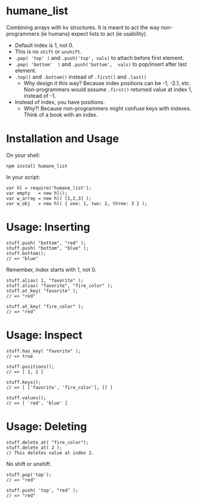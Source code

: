 
humane\_list
============

Combining arrays with kv structures.  It is meant to act the 
way non-programmers (ie humans) expect lists to act (ie usability).

* Default index is 1, not 0.
* This is no `shift` or `unshift`.
* `.pop( 'top' )` and `.push('top', vals)` to attach before first element. 
* `.pop( 'bottom'  )`  and `.push('bottom',  vals)` to pop/insert after last element.
* `.top()` and `.bottom()` instead of `.first()` and `.last()`
  * Why design it this way? Because index positions can be -1, -2.1, etc. 
    Non-programmers would assume `.first()` returned value at index 1, instead of -1.
* Instead of index, you have positions. 
  * Why?! Because non-programmers might confuse keys with indexes.  Think of a 
    book with an index.

Installation and Usage
=====

On your shell:

    npm install humane_list

In your script:

    var hl = require('humane_list');
    var empty   = new hl();
    var w_array = new hl( [1,2,3] );
    var w_obj   = new hl( { one: 1, two: 2, three: 3 } );


Usage: Inserting
=====

    stuff.push( "bottom", "red" );
    stuff.push( "bottom", "blue" );
    stuff.bottom(); 
    // => "blue"
    
Remember, index starts with 1, not 0.

    stuff.alias( 1, "favorite" );
    stuff.alias( "favorite", "fire_color" );
    stuff.at_key( "favorite" );
    // => "red"
    
    stuff.at_key( "fire_color" );
    // => "red"

Usage: Inspect
================

    stuff.has_key( "favorite" );
    // => true

    stuff.positions();
    // => [ 1, 2 ]

    stuff.keys();
    // => [ ['favorite', 'fire_color'], [] ]
    
    stuff.values();
    // => [ 'red', 'blue' ]


Usage: Deleting
=============

    stuff.delete_at( "fire_color");
    stuff.delete_at( 2 ); 
    // This deletes value at index 2.

No shift or unshift.

    stuff.pop('top');
    // => "red"
    
    stuff.push( 'top', "red" );
    // => "red"
    





